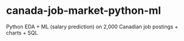 # canada-job-market-python-ml
Python EDA + ML (salary prediction) on 2,000 Canadian job postings + charts + SQL
